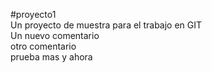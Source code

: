 #proyecto1  
Un proyecto de muestra para el trabajo en GIT  
Un nuevo comentario  
otro comentario  
prueba mas
y ahora

